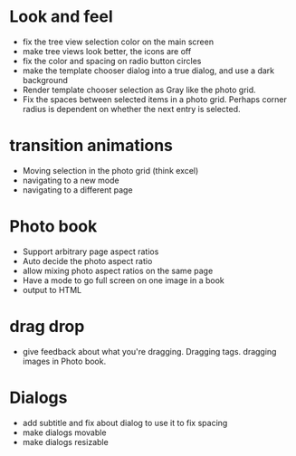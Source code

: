 ﻿# Look and feel 
* fix the tree view selection color on the main screen  
* make tree views look better, the icons are off  
* fix the color and spacing on radio button circles
* make the template chooser dialog into a true dialog, and use a dark background
* Render  template chooser selection as Gray like the photo grid.
* Fix the spaces between selected items in a photo grid. Perhaps corner radius is dependent on whether the next entry is selected. 

# transition animations
* Moving selection in the photo grid (think excel) 
* navigating to a new mode  
* navigating to a different page 

# Photo book 
* Support arbitrary page aspect ratios 
* Auto decide the photo aspect ratio 
* allow mixing photo aspect ratios on the same page 
* Have a mode to go full screen on one image in a book 
* output to HTML 

# drag drop 
* give feedback about what you're dragging. Dragging tags. dragging images in Photo book. 

# Dialogs
* add subtitle and fix about dialog to use it to fix spacing 
* make dialogs movable 
* make dialogs resizable 

